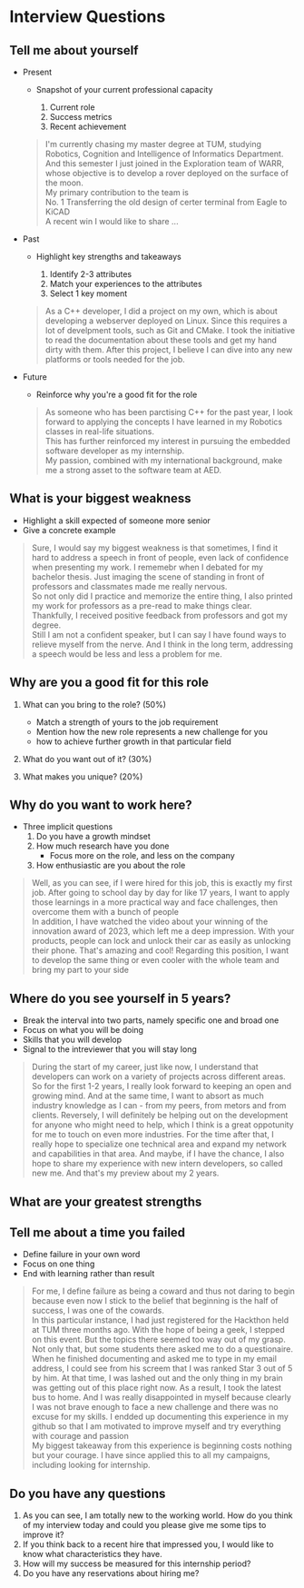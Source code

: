 
# Interview Questions  

## Tell me about yourself

* Present  

  * Snapshot of your current professional capacity  
  
    1. Current role
    2. Success metrics
    3. Recent achievement

  > I'm currently chasing my master degree at TUM, studying Robotics, Cognition and Intelligence of Informatics Department.  
  > And this semester I just joined in the Exploration team of WARR, whose objective is to develop a rover deployed on the surface of the moon.  
  > My primary contribution to the team is  
  > No. 1 Transferring the old design of certer terminal from Eagle to KiCAD  
  > A recent win I would like to share ...  

* Past  
  
  * Highlight key strengths and takeaways  

    1. Identify 2-3 attributes  
    2. Match your experiences to the attributes  
    3. Select 1 key moment  

   > As a C++ developer, I did a project on my own, which is about developing a webserver deployed on Linux. Since this requires a lot of develpment tools, such as Git and CMake. I took the initiative to read the documentation about these tools and get my hand dirty with them. After this project, I believe I can dive into any new platforms or tools needed for the job.

* Future  
  
  * Reinforce why you're a good fit for the role  

   > As someone who has been parctising C++ for the past year, I look forward to applying the concepts I have learned in my Robotics classes in real-life situations.  
   > This has further reinforced my interest in pursuing the embedded software developer as my internship.  
   > My passion, combined with my international background, make me a strong asset to the software team at AED.  

## What is your biggest weakness  

* Highlight a skill expected of someone more senior
* Give a concrete example  

> Sure, I would say my biggest weakness is that sometimes, I find it hard to address a speech in front of people, even lack of confidence when presenting my work.
> I rememebr when I debated for my bachelor thesis. Just imaging the scene of standing in front of professors and classmates made me really nervous.  
> So not only did I practice and memorize the entire thing, I also printed my work for professors as a pre-read to make things clear.  
> Thankfully, I received positive feedback from professors and got my degree.  
> Still I am not a confident speaker, but I can say I have found ways to relieve myself from the nerve. And I think in the long term, addressing a speech would be less and less a problem for me.  

## Why are you a good fit for this role  

1. What can you bring to the role? (50%)

    * Match a strength of yours to the job requirement  
    * Mention how the new role represents a new challenge for you
    * how to achieve further growth in that particular field
2. What do you want out of it? (30%)
3. What makes you unique? (20%)

## Why do you want to work here?

* Three implicit questions  
  1. Do you have a growth mindset
  2. How much research have you done
     * Focus more on the role, and less on the company
  3. How enthusiastic are you about the role

> Well, as you can see, if I were hired for this job, this is exactly my first job. After going to school day by day for like 17 years, I want to apply those learnings in a more practical way and face challenges, then overcome them with a bunch of people  
> In addition, I have watched the video about your winning of the innovation award of 2023, which left me a deep impression. With your products, people can lock and unlock their car as easily as unlocking their phone. That's amazing and cool!
> Regarding this position, I want to develop the same thing or even cooler with the whole team and bring my part to your side

## Where do you see yourself in 5 years?  

* Break the interval into two parts, namely specific one and broad one
* Focus on what you will be doing  
* Skills that you will develop
* Signal to the intreviewer that you will stay long

> During the start of my career, just like now, I understand that developers can work on a variety of projects across different areas.  
> So for the first 1-2 years, I really look forward to keeping an open and growing mind. And at the same time, I want to absort as much industry knowledge as I can - from my peers, from metors and from clients. Reversely, I will definitely be helping out on the development for anyone who might need to help, which I think is a great oppotunity for me to touch on even more industries.
> For the time after that, I really hope to specialize one technical area and expand my network and capabilities in that area.
> And maybe, if I have the chance, I also hope to share my experience with new intern developers, so called new me.
> And that's my preview about my 2 years.

## What are your greatest strengths

## Tell me about a time you failed

* Define failure in your own word
* Focus on one thing  
* End with learning rather than result  

> For me, I define failure as being a coward and thus not daring to begin because even now I stick to the belief that beginning is the half of success, I was one of the cowards.  
> In this particular instance, I had just registered for the Hackthon held at TUM three months ago. With the hope of being a geek, I stepped on this event. But the topics there seemed too way out of my grasp. Not only that, but some students there asked me to do a questionaire. When he finished documenting and asked me to type in my email address, I could see from his screem that I was ranked Star 3 out of 5 by him. At that time, I was lashed out and the only thing in my brain was getting out of this place right now.
> As a result, I took the latest bus to home. And I was really disappointed in myself because clearly I was not brave enough to face a new challenge and there was no excuse for my skills. I endded up documenting this experience in my github so that I am motivated to improve myself and try everything with courage and passion  
> My biggest takeaway from this experience is beginning costs nothing but your courage. I have since applied this to all my campaigns, including looking for internship.

## Do you have any questions

1. As you can see, I am totally new to the working world. How do you think of my interview today and could you please give me some tips to improve it?
2. If you think back to a recent hire that impressed you, I would like to know what characteristics they have.  
3. How will my success be measured for this internship period?
4. Do you have any reservations about hiring me?  
